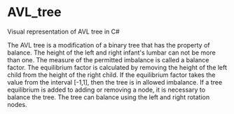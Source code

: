 # AVL_tree
Visual representation of AVL tree in C#

The AVL tree is a modification of a binary tree that has the property of balance. The height of the left and right infant's lumbar can not be more than one. The measure of the permitted imbalance is called a balance factor. The equilibrium factor is calculated by removing the height of the left child from the height of the right child. If the equilibrium factor takes the value from the interval [-1,1], then the tree is in allowed imbalance.
If a tree equilibrium is added to adding or removing a node, it is necessary to balance the tree. The tree can balance using the left and right rotation nodes.

